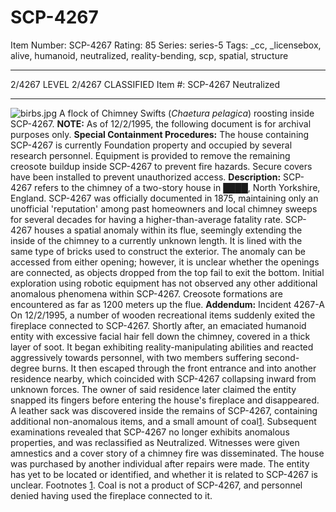 # SCP-4267
Item Number: SCP-4267
Rating: 85
Series: series-5
Tags: _cc, _licensebox, alive, humanoid, neutralized, reality-bending, scp, spatial, structure

---

2/4267 LEVEL 2/4267
CLASSIFIED
Item #: SCP-4267
Neutralized
* * *
![birbs.jpg](https://scp-wiki.wdfiles.com/local--files/scp-4267/birbs.jpg)
A flock of Chimney Swifts (_Chaetura pelagica_) roosting inside SCP-4267.
**NOTE:** As of 12/2/1995, the following document is for archival purposes only.
**Special Containment Procedures:** The house containing SCP-4267 is currently Foundation property and occupied by several research personnel. Equipment is provided to remove the remaining creosote buildup inside SCP-4267 to prevent fire hazards. Secure covers have been installed to prevent unauthorized access.
**Description:** SCP-4267 refers to the chimney of a two-story house in ████, North Yorkshire, England. SCP-4267 was officially documented in 1875, maintaining only an unofficial 'reputation' among past homeowners and local chimney sweeps for several decades for having a higher-than-average fatality rate.
SCP-4267 houses a spatial anomaly within its flue, seemingly extending the inside of the chimney to a currently unknown length. It is lined with the same type of bricks used to construct the exterior. The anomaly can be accessed from either opening; however, it is unclear whether the openings are connected, as objects dropped from the top fail to exit the bottom.
Initial exploration using robotic equipment has not observed any other additional anomalous phenomena within SCP-4267. Creosote formations are encountered as far as 1200 meters up the flue.
**Addendum:** Incident 4267-A
On 12/2/1995, a number of wooden recreational items suddenly exited the fireplace connected to SCP-4267. Shortly after, an emaciated humanoid entity with excessive facial hair fell down the chimney, covered in a thick layer of soot. It began exhibiting reality-manipulating abilities and reacted aggressively towards personnel, with two members suffering second-degree burns. It then escaped through the front entrance and into another residence nearby, which coincided with SCP-4267 collapsing inward from unknown forces. The owner of said residence later claimed the entity snapped its fingers before entering the house's fireplace and disappeared.
A leather sack was discovered inside the remains of SCP-4267, containing additional non-anomalous items, and a small amount of coal[1](javascript:;). Subsequent examinations revealed that SCP-4267 no longer exhibits anomalous properties, and was reclassified as Neutralized. Witnesses were given amnestics and a cover story of a chimney fire was disseminated. The house was purchased by another individual after repairs were made.
The entity has yet to be located or identified, and whether it is related to SCP-4267 is unclear.
Footnotes
[1](javascript:;). Coal is not a product of SCP-4267, and personnel denied having used the fireplace connected to it.